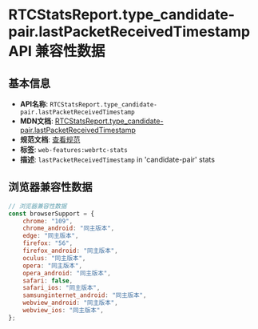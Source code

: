 # RTCStatsReport.type_candidate-pair.lastPacketReceivedTimestamp API 兼容性数据

## 基本信息

- **API名称**: `RTCStatsReport.type_candidate-pair.lastPacketReceivedTimestamp`
- **MDN文档**: [RTCStatsReport.type_candidate-pair.lastPacketReceivedTimestamp](https://developer.mozilla.org/docs/Web/API/RTCIceCandidatePairStats/lastPacketReceivedTimestamp)
- **规范文档**: [查看规范](https://w3c.github.io/webrtc-stats/#dom-rtcicecandidatepairstats-lastpacketreceivedtimestamp)
- **标签**: `web-features:webrtc-stats`
- **描述**: `lastPacketReceivedTimestamp` in 'candidate-pair' stats

## 浏览器兼容性数据

```javascript
// 浏览器兼容性数据
const browserSupport = {
    chrome: "109",
    chrome_android: "同主版本",
    edge: "同主版本",
    firefox: "56",
    firefox_android: "同主版本",
    oculus: "同主版本",
    opera: "同主版本",
    opera_android: "同主版本",
    safari: false,
    safari_ios: "同主版本",
    samsunginternet_android: "同主版本",
    webview_android: "同主版本",
    webview_ios: "同主版本",
};

```


